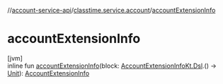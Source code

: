 //[account-service-api](../../index.md)/[classtime.service.account](index.md)/[accountExtensionInfo](account-extension-info.md)

# accountExtensionInfo

[jvm]\
inline fun [accountExtensionInfo](account-extension-info.md)(block: [AccountExtensionInfoKt.Dsl](-account-extension-info-kt/-dsl/index.md).() -&gt; [Unit](https://kotlinlang.org/api/latest/jvm/stdlib/kotlin/-unit/index.html)): [AccountExtensionInfo](-account-extension-info/index.md)
